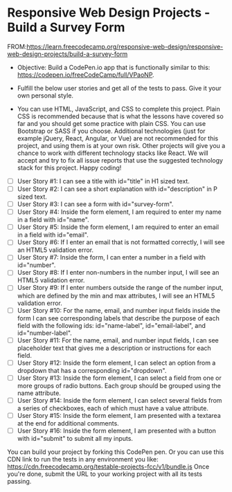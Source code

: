 # Responsive Web Design Projects - Build a Survey Form

FROM:https://learn.freecodecamp.org/responsive-web-design/responsive-web-design-projects/build-a-survey-form

* Objective: Build a CodePen.io app that is functionally similar to this: https://codepen.io/freeCodeCamp/full/VPaoNP.
* Fulfill the below user stories and get all of the tests to pass. Give it your own personal style.

* You can use HTML, JavaScript, and CSS to complete this project. Plain CSS is recommended because that is what the lessons have covered so far and you should get some practice with plain CSS. You can use Bootstrap or SASS if you choose. Additional technologies (just for example jQuery, React, Angular, or Vue) are not recommended for this project, and using them is at your own risk. Other projects will give you a chance to work with different technology stacks like React. We will accept and try to fix all issue reports that use the suggested technology stack for this project. Happy coding!

- [ ] User Story #1: I can see a title with id="title" in H1 sized text.
- [ ] User Story #2: I can see a short explanation with id="description" in P sized text.
- [ ] User Story #3: I can see a form with id="survey-form".
- [ ] User Story #4: Inside the form element, I am required to enter my name in a field with id="name".
- [ ] User Story #5: Inside the form element, I am required to enter an email in a field with id="email".
- [ ] User Story #6: If I enter an email that is not formatted correctly, I will see an HTML5 validation error.
- [ ] User Story #7: Inside the form, I can enter a number in a field with id="number".
- [ ] User Story #8: If I enter non-numbers in the number input, I will see an HTML5 validation error.
- [ ] User Story #9: If I enter numbers outside the range of the number input, which are defined by the min and max attributes, I will see an HTML5 validation error.
- [ ] User Story #10: For the name, email, and number input fields inside the form I can see corresponding labels that describe the purpose of each field with the following ids: id="name-label", id="email-label", and id="number-label".
- [ ] User Story #11: For the name, email, and number input fields, I can see placeholder text that gives me a description or instructions for each field.
- [ ] User Story #12: Inside the form element, I can select an option from a dropdown that has a corresponding id="dropdown".
- [ ] User Story #13: Inside the form element, I can select a field from one or more groups of radio buttons. Each group should be grouped using the name attribute.
- [ ] User Story #14: Inside the form element, I can select several fields from a series of checkboxes, each of which must have a value attribute.
- [ ] User Story #15: Inside the form element, I am presented with a textarea at the end for additional comments.
- [ ] User Story #16: Inside the form element, I am presented with a button with id="submit" to submit all my inputs.

You can build your project by forking this CodePen pen. Or you can use this CDN link to run the tests in any environment you like: https://cdn.freecodecamp.org/testable-projects-fcc/v1/bundle.js
Once you're done, submit the URL to your working project with all its tests passing.
